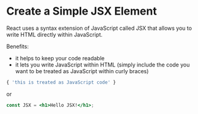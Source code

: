 # Create a Simple JSX Element

React uses a syntax extension of JavaScript called JSX that allows you to write HTML directly within JavaScript. 

Benefits: 
- it helps to keep your code readable
- it lets you write JavaScript within HTML (simply include the code you want to be treated as JavaScript within curly braces)

```jsx
{ 'this is treated as JavaScript code' }
```

or

```jsx
const JSX = <h1>Hello JSX!</h1>;
```